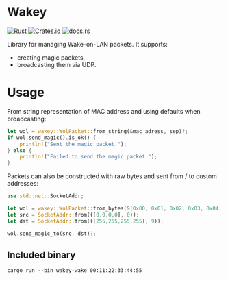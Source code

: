 # Wakey
[![Rust](https://github.com/LesnyRumcajs/wakey/actions/workflows/rust.yml/badge.svg)](https://github.com/LesnyRumcajs/wakey/actions/workflows/rust.yml)
[![Crates.io](https://img.shields.io/crates/v/wakey.svg)](https://crates.io/crates/wakey)
[![docs.rs](https://img.shields.io/badge/api-rustdoc-blue.svg)](https://docs.rs/wakey)

Library for managing Wake-on-LAN packets. It supports:
* creating magic packets,
* broadcasting them via UDP.

# Usage

From string representation of MAC address and using defaults when broadcasting:
```rust
let wol = wakey::WolPacket::from_string(&mac_adress, sep)?;
if wol.send_magic().is_ok() {
    println!("Sent the magic packet.");
} else {
    println!("Failed to send the magic packet.");
}
```

Packets can also be constructed with raw bytes and sent from / to custom addresses:
```rust
use std::net::SocketAddr;

let wol = wakey::WolPacket::from_bytes(&[0x00, 0x01, 0x02, 0x03, 0x04, 0x05])?;
let src = SocketAddr::from(([0,0,0,0], 0));
let dst = SocketAddr::from(([255,255,255,255], 9));

wol.send_magic_to(src, dst)?;
```

## Included binary

```
cargo run --bin wakey-wake 00:11:22:33:44:55
```
